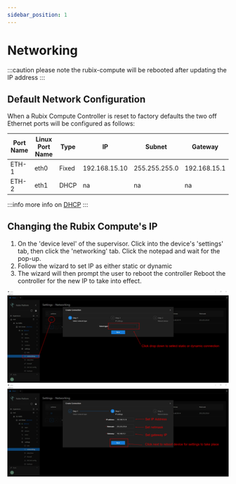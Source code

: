 ```yaml
---
sidebar_position: 1
---
```


# Networking

:::caution
please note the rubix-compute will be rebooted after updating the IP address
:::

## Default Network Configuration

When a Rubix Compute Controller is reset to factory defaults the two off Ethernet ports will be configured as follows:

| Port Name | Linux Port Name | Type  | IP            | Subnet        | Gateway      |
|-----------|-----------------|-------|---------------|---------------|--------------|
| ETH-1     | eth0            | Fixed | 192.168.15.10 | 255.255.255.0 | 192.168.15.1 |
| ETH-2     | eth1            | DHCP  | na            | na            | na           |

:::info
more info on [DHCP](https://en.wikipedia.org/wiki/Dynamic_Host_Configuration_Protocol)
:::

## Changing the Rubix Compute's IP

1. On the 'device level' of the supervisor. Click into the device's 'settings' tab, then click the 'networking' tab.
   Click the notepad and wait for the pop-up.
2. Follow the wizard to set IP as either static or dynamic
3. The wizard will then prompt the user to reboot the controller Reboot the controller for the new IP to take into
   effect.

![max800px](img/ip-1.png)
![max800px](img/ip-2.png)


